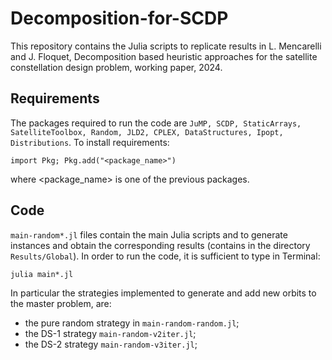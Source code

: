 # Decomposition-for-SCDP

This repository contains the Julia scripts to replicate results in L. Mencarelli and J. Floquet, Decomposition based heuristic approaches for the
satellite constellation design problem, working paper, 2024. 

## Requirements

The packages required to run the code are ``JuMP, SCDP, StaticArrays, SatelliteToolbox, Random, JLD2, CPLEX, DataStructures, Ipopt, Distributions``. To install requirements:

```
import Pkg; Pkg.add("<package_name>")
```

where <package_name> is one of the previous packages.

## Code

``main-random*.jl`` files contain the main Julia scripts and to generate instances and obtain the corresponding results (contains in the directory ``Results/Global``). In order to run the code, it is sufficient to type in Terminal:

```
julia main*.jl
```

In particular the strategies implemented to generate and add new orbits to the master problem, are:
* the pure random strategy in ``main-random-random.jl``;
* the DS-1 strategy ``main-random-v2iter.jl``;
* the DS-2 strategy ``main-random-v3iter.jl``;
